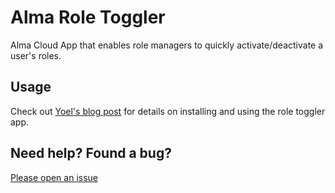 # Alma Role Toggler

Alma Cloud App that enables role managers to quickly activate/deactivate a user's roles.

## Usage

Check out [Yoel's blog post](https://developers.exlibrisgroup.com/blog/how-to-activate-and-use-the-role-toggler-cloud-app/) for details on installing and using the role toggler app.

## Need help? Found a bug?

[Please open an issue](../../issues)
